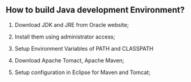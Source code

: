 ## How to build Java development Environment? 

1. Download JDK and JRE from Oracle website; 
2. Install them using administrator access;
3. Setup Environment Variables of PATH and CLASSPATH

4. Download Apache Tomact, Apache Maven; 
5. Setup configuration in Eclipse for Maven and Tomcat;
